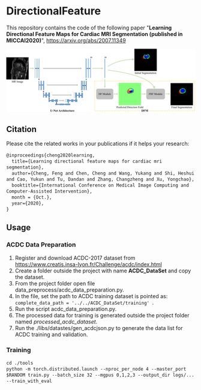 # DirectionalFeature

This repository contains the code of the following paper "**Learning Directional Feature Maps for Cardiac MRI Segmentation (published in MICCAI2020)**", https://arxiv.org/abs/2007.11349

![](./pipeline.png)
## Citation

Please cite the related works in your publications if it helps your research:

```
@inproceedings{cheng2020learning,
  title={Learning directional feature maps for cardiac mri segmentation},
  author={Cheng, Feng and Chen, Cheng and Wang, Yukang and Shi, Heshui and Cao, Yukun and Tu, Dandan and Zhang, Changzheng and Xu, Yongchao},
  booktitle={International Conference on Medical Image Computing and Computer-Assisted Intervention},
  month = {Oct.},
  year={2020},
}
```
## Usage

### ACDC Data Preparation
1. Register and download ACDC-2017 dataset from https://www.creatis.insa-lyon.fr/Challenge/acdc/index.html
2. Create a folder outside the project with name **ACDC_DataSet** and copy the dataset.
3. From the project folder open file data_preprocess/acdc_data_preparation.py.
4. In the file, set the path to ACDC training dataset is pointed as: ```complete_data_path = '../../ACDC_DataSet/training' ```.
5. Run the script acdc_data_preparation.py.
6. The processed data for training is generated outside the project folder named *processed_acdc_dataset*.
7. Run the ./libs/datastes/gen_acdcjson.py to generate the data list for ACDC training and validation.

### Training
```
cd ./tools
python -m torch.distributed.launch --nproc_per_node 4 --master_port $RANDOM train.py --batch_size 32 --mgpus 0,1,2,3 --output_dir logs/... --train_with_eval
```
